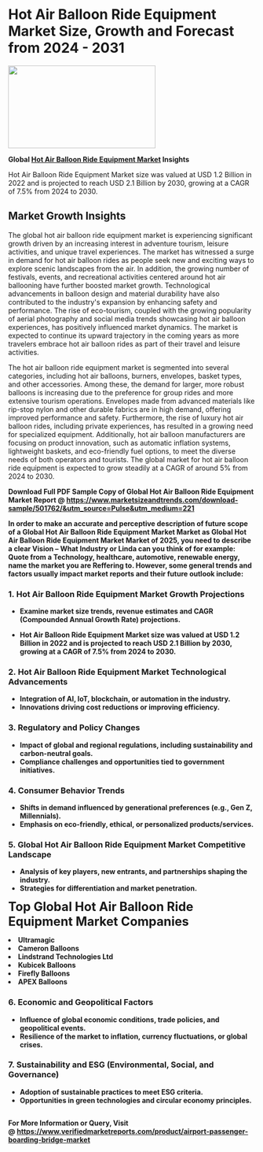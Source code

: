 <H1>Hot Air Balloon Ride Equipment Market Size, Growth and Forecast from 2024 - 2031</H1><img class="aligncenter size-medium wp-image-584254" src="https://thirdeyenews.in/wp-content/uploads/2024/09/Global-Market-Research-300x168.jpeg" alt="" width="300" height="168" /><p><strong>Global&nbsp;<a href="https://www.marketsizeandtrends.com/download-sample/501762/&amp;utm_source=Pulse&amp;utm_medium=221">Hot Air Balloon Ride Equipment Market</a> Insights</strong></p><p>Hot Air Balloon Ride Equipment Market size was valued at USD 1.2 Billion in 2022 and is projected to reach USD 2.1 Billion by 2030, growing at a CAGR of 7.5% from 2024 to 2030.</p><p><h2>Market Growth Insights</h2> <p>The global hot air balloon ride equipment market is experiencing significant growth driven by an increasing interest in adventure tourism, leisure activities, and unique travel experiences. The market has witnessed a surge in demand for hot air balloon rides as people seek new and exciting ways to explore scenic landscapes from the air. In addition, the growing number of festivals, events, and recreational activities centered around hot air ballooning have further boosted market growth. Technological advancements in balloon design and material durability have also contributed to the industry's expansion by enhancing safety and performance. The rise of eco-tourism, coupled with the growing popularity of aerial photography and social media trends showcasing hot air balloon experiences, has positively influenced market dynamics. The market is expected to continue its upward trajectory in the coming years as more travelers embrace hot air balloon rides as part of their travel and leisure activities.</p> <p><strong></strong></p> <p>The hot air balloon ride equipment market is segmented into several categories, including hot air balloons, burners, envelopes, basket types, and other accessories. Among these, the demand for larger, more robust balloons is increasing due to the preference for group rides and more extensive tourism operations. Envelopes made from advanced materials like rip-stop nylon and other durable fabrics are in high demand, offering improved performance and safety. Furthermore, the rise of luxury hot air balloon rides, including private experiences, has resulted in a growing need for specialized equipment. Additionally, hot air balloon manufacturers are focusing on product innovation, such as automatic inflation systems, lightweight baskets, and eco-friendly fuel options, to meet the diverse needs of both operators and tourists. The global market for hot air balloon ride equipment is expected to grow steadily at a CAGR of around 5% from 2024 to 2030. <p><strong></p><p><span class=""><strong>Download Full PDF Sample Copy of Global Hot Air Balloon Ride Equipment Market Report</strong> @ <a href="https://www.marketsizeandtrends.com/download-sample/501762/&amp;utm_source=Pulse&amp;utm_medium=221" target="_blank">https://www.marketsizeandtrends.com/download-sample/501762/&amp;utm_source=Pulse&amp;utm_medium=221</a></span></p><p>In order to make an accurate and perceptive description of future scope of a Global&nbsp;Hot Air Balloon Ride Equipment Market Market as Global&nbsp;Hot Air Balloon Ride Equipment Market Market of 2025, you need to describe a clear Vision &ndash; What Industry or Linda can you think of for example: Quote from a Technology, healthcare, automotive, renewable energy, name the market you are Reffering to. However, some general trends and factors usually impact market reports and their future outlook include:</p><h3>1.&nbsp;<strong>Hot Air Balloon Ride Equipment Market Growth Projections</strong></h3><ul><li>Examine market size trends, revenue estimates and CAGR (Compounded Annual Growth Rate) projections.</li><li><p>Hot Air Balloon Ride Equipment Market size was valued at USD 1.2 Billion in 2022 and is projected to reach USD 2.1 Billion by 2030, growing at a CAGR of 7.5% from 2024 to 2030.</p></li></ul><h3>2.&nbsp;<strong>Hot Air Balloon Ride Equipment Market Technological Advancements</strong></h3><ul><li>Integration of AI, IoT, blockchain, or automation in the industry.</li><li>Innovations driving cost reductions or improving efficiency.</li></ul><h3>3.&nbsp;<strong>Regulatory and Policy Changes</strong></h3><ul><li>Impact of global and regional regulations, including sustainability and carbon-neutral goals.</li><li>Compliance challenges and opportunities tied to government initiatives.</li></ul><h3>4.&nbsp;<strong>Consumer Behavior Trends</strong></h3><ul><li>Shifts in demand influenced by generational preferences (e.g., Gen Z, Millennials).</li><li>Emphasis on eco-friendly, ethical, or personalized products/services.</li></ul><h3>5.&nbsp;<strong>Global Hot Air Balloon Ride Equipment Market Competitive Landscape</strong></h3><ul><li>Analysis of key players, new entrants, and partnerships shaping the industry.</li><li>Strategies for differentiation and market penetration.</li></ul><p data-pm-slice="1 1 []"><span style="color: inherit; font-family: inherit; font-size: 25px;">Top Global Hot Air Balloon Ride Equipment Market Companies</span></p><div class="" data-test-id=""><p><li>Ultramagic</li><li> Cameron Balloons</li><li> Lindstrand Technologies Ltd</li><li> Kubicek Balloons</li><li> Firefly Balloons</li><li> APEX Balloons</li></p></div><h3>6.&nbsp;<strong>Economic and Geopolitical Factors</strong></h3><ul><li>Influence of global economic conditions, trade policies, and geopolitical events.</li><li>Resilience of the market to inflation, currency fluctuations, or global crises.</li></ul><h3>7.&nbsp;<strong>Sustainability and ESG (Environmental, Social, and Governance)</strong></h3><ul><li>Adoption of sustainable practices to meet ESG criteria.</li><li>Opportunities in green technologies and circular economy principles.</li></ul><h2><strong style="font-size: 14px;">For More Information or Query, Visit @&nbsp;</strong><a style="background-color: #ffffff; font-size: 14px;" href="https://www.marketsizeandtrends.com/report/hot-air-balloon-ride-equipment-market/" target="_blank">https://www.verifiedmarketreports.com/product/airport-passenger-boarding-bridge-market</a></h2>
